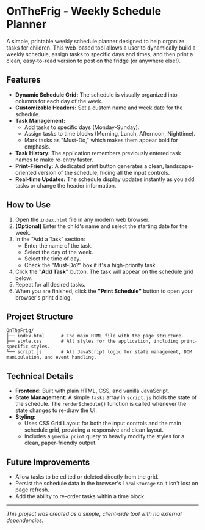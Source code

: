 # OnTheFrig - Weekly Schedule Planner

A simple, printable weekly schedule planner designed to help organize tasks for children. This web-based tool allows a user to dynamically build a weekly schedule, assign tasks to specific days and times, and then print a clean, easy-to-read version to post on the fridge (or anywhere else!).

## Features

- **Dynamic Schedule Grid:** The schedule is visually organized into columns for each day of the week.
- **Customizable Headers:** Set a custom name and week date for the schedule.
- **Task Management:**
    - Add tasks to specific days (Monday-Sunday).
    - Assign tasks to time blocks (Morning, Lunch, Afternoon, Nighttime).
    - Mark tasks as "Must-Do," which makes them appear bold for emphasis.
- **Task History:** The application remembers previously entered task names to make re-entry faster.
- **Print-Friendly:** A dedicated print button generates a clean, landscape-oriented version of the schedule, hiding all the input controls.
- **Real-time Updates:** The schedule display updates instantly as you add tasks or change the header information.

## How to Use

1.  Open the `index.html` file in any modern web browser.
2.  **(Optional)** Enter the child's name and select the starting date for the week.
3.  In the "Add a Task" section:
    -   Enter the name of the task.
    -   Select the day of the week.
    -   Select the time of day.
    -   Check the "Must-Do?" box if it's a high-priority task.
4.  Click the **"Add Task"** button. The task will appear on the schedule grid below.
5.  Repeat for all desired tasks.
6.  When you are finished, click the **"Print Schedule"** button to open your browser's print dialog.

## Project Structure

```
OnTheFrig/
├── index.html      # The main HTML file with the page structure.
├── style.css       # All styles for the application, including print-specific styles.
└── script.js       # All JavaScript logic for state management, DOM manipulation, and event handling.
```

## Technical Details

- **Frontend:** Built with plain HTML, CSS, and vanilla JavaScript.
- **State Management:** A simple `tasks` array in `script.js` holds the state of the schedule. The `renderSchedule()` function is called whenever the state changes to re-draw the UI.
- **Styling:**
    -   Uses CSS Grid Layout for both the input controls and the main schedule grid, providing a responsive and clean layout.
    -   Includes a `@media print` query to heavily modify the styles for a clean, paper-friendly output.

## Future Improvements

-   Allow tasks to be edited or deleted directly from the grid.
-   Persist the schedule data in the browser's `localStorage` so it isn't lost on page refresh.
-   Add the ability to re-order tasks within a time block.

---

*This project was created as a simple, client-side tool with no external dependencies.*